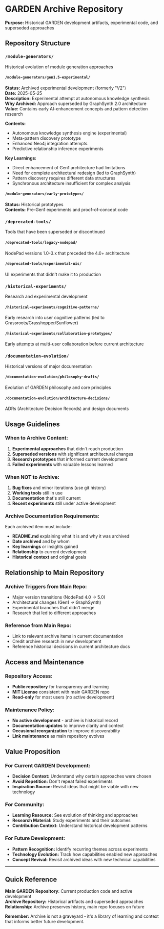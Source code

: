 # GARDEN Archive Repository

**Purpose:** Historical GARDEN development artifacts, experimental code, and superseded approaches

## Repository Structure

### `/module-generators/`
Historical evolution of module generation approaches

#### `/module-generators/gen1.5-experimental/`
**Status:** Archived experimental development (formerly "V2")  
**Date:** 2025-05-25  
**Description:** Experimental attempt at autonomous knowledge synthesis  
**Why Archived:** Approach superseded by GraphSynth 2.0 architecture  
**Value:** Contains early AI-enhancement concepts and pattern detection research  

**Contents:**
- Autonomous knowledge synthesis engine (experimental)
- Meta-pattern discovery prototype
- Enhanced Neo4j integration attempts
- Predictive relationship inference experiments

**Key Learnings:**
- Direct enhancement of Gen1 architecture had limitations
- Need for complete architectural redesign (led to GraphSynth)
- Pattern discovery requires different data structures
- Synchronous architecture insufficient for complex analysis

#### `/module-generators/early-prototypes/`
**Status:** Historical prototypes  
**Contents:** Pre-Gen1 experiments and proof-of-concept code  

### `/deprecated-tools/`
Tools that have been superseded or discontinued

#### `/deprecated-tools/legacy-nodepad/`
NodePad versions 1.0-3.x that preceded the 4.0+ architecture

#### `/deprecated-tools/experimental-uis/`
UI experiments that didn't make it to production

### `/historical-experiments/`
Research and experimental development

#### `/historical-experiments/cognitive-patterns/`
Early research into user cognitive patterns (led to Grassroots/Grasshopper/Sunflower)

#### `/historical-experiments/collaboration-prototypes/`
Early attempts at multi-user collaboration before current architecture

### `/documentation-evolution/`
Historical versions of major documentation

#### `/documentation-evolution/philosophy-drafts/`
Evolution of GARDEN philosophy and core principles

#### `/documentation-evolution/architecture-decisions/`
ADRs (Architecture Decision Records) and design documents

## Usage Guidelines

### When to Archive Content:
1. **Experimental approaches** that didn't reach production
2. **Superseded versions** with significant architectural changes  
3. **Research prototypes** that informed current development
4. **Failed experiments** with valuable lessons learned

### When NOT to Archive:
1. **Bug fixes** and minor iterations (use git history)
2. **Working tools** still in use
3. **Documentation** that's still current
4. **Recent experiments** still under active development

### Archive Documentation Requirements:
Each archived item must include:
- **README.md** explaining what it is and why it was archived
- **Date archived** and by whom
- **Key learnings** or insights gained
- **Relationship** to current development
- **Historical context** and original goals

## Relationship to Main Repository

### Archive Triggers from Main Repo:
- Major version transitions (NodePad 4.0 → 5.0)
- Architectural changes (Gen1 → GraphSynth)
- Experimental branches that didn't merge
- Research that led to different approaches

### Reference from Main Repo:
- Link to relevant archive items in current documentation
- Credit archive research in new development
- Reference historical decisions in current architecture docs

## Access and Maintenance

### Repository Access:
- **Public repository** for transparency and learning
- **MIT License** consistent with main GARDEN repo
- **Read-only** for most users (no active development)

### Maintenance Policy:
- **No active development** - archive is historical record
- **Documentation updates** to improve clarity and context
- **Occasional reorganization** to improve discoverability
- **Link maintenance** as main repository evolves

## Value Proposition

### For Current GARDEN Development:
- **Decision Context:** Understand why certain approaches were chosen
- **Avoid Repetition:** Don't repeat failed experiments
- **Inspiration Source:** Revisit ideas that might be viable with new technology

### For Community:
- **Learning Resource:** See evolution of thinking and approaches
- **Research Material:** Study experiments and their outcomes
- **Contribution Context:** Understand historical development patterns

### For Future Development:
- **Pattern Recognition:** Identify recurring themes across experiments
- **Technology Evolution:** Track how capabilities enabled new approaches
- **Concept Revival:** Revisit archived ideas with new technical capabilities

---

## Quick Reference

**Main GARDEN Repository:** Current production code and active development  
**Archive Repository:** Historical artifacts and superseded approaches  
**Relationship:** Archive preserves history, main repo focuses on future  

**Remember:** Archive is not a graveyard - it's a library of learning and context that informs better future development.

